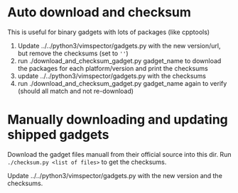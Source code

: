 # Auto download and checksum

This is useful for binary gadgets with lots of packages (like cpptools)

1. Update ../../python3/vimspector/gadgets.py with the new version/url, but 
   remove the checksums  (set to `''`)
2. run ./download_and_checksum_gadget.py gadget_name to download the packages
   for each platform/version and print the checksums
3. update ../../python3/vimspector/gadgets.py with the checksums
2. run ./download_and_checksum_gadget.py gadget_name again to verify (should
   all match and not re-download)

# Manually downloading and updating shipped gadgets

Download the gadget files manuall from their official source into this dir.
Run `./checksum.py <list of files>` to get the checksums.

Update ../../python3/vimspector/gadgets.py with the new version and the
checksums.

